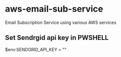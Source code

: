 # aws-email-sub-service
Email Subscription Service using various AWS services

## Set Sendrgid api key in PWSHELL
$env:SENDGRID_API_KEY = ""